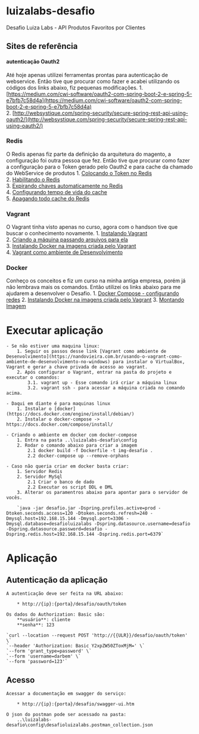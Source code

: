 # luizalabs-desafio
Desafio Luiza Labs - API Produtos Favoritos por Clientes  

## Sites de referência 

#### autenticação Oauth2
Até hoje apenas utilizei ferramentas prontas para autenticação de webservice. Então tive que procurar como fazer e acabei utilizando os códigos dos links abaixo, fiz pequenas modificações.
	1. [https://medium.com/cwi-software/oauth2-com-spring-boot-2-e-spring-5-e7bfb7c58d4a](https://medium.com/cwi-software/oauth2-com-spring-boot-2-e-spring-5-e7bfb7c58d4a)  
	2. [http://websystique.com/spring-security/secure-spring-rest-api-using-oauth2/](http://websystique.com/spring-security/secure-spring-rest-api-using-oauth2/)  

### Redis
O Redis apenas fiz parte da definição da arquitetura do magento, a configuração foi outra pessoa que fez. Então tive que procurar como fazer a configuração para o Token gerado pelo Oauth2 e para cache da chamado do WebService de produtos
	1. [Colocando o Token no Redis](https://medium.com/@erangadulshan.14/replace-inmemory-token-store-with-a-persistent-one-in-spring-boot-oauth2-c00a4c35f90f)  
	2. [Habilitando o Redis](https://www.rimon.xyz/2019/04/redis-as-token-store-spring-boot-oauth2/)  
	3. [Expirando chaves automaticamente no Redis](https://medium.com/@prog.tiago/expirando-chaves-automaticamente-no-redis-726d038560b2)  
	4. [Configurando tempo de vida do cache](https://cursos.alura.com.br/forum/topico-invalidar-o-cache-por-tempo-e-nao-por-cacheevict-91914)  
	5. [Apagando todo cache do Redis](https://dev.to/sr2ds/apagando-o-cache-do-redis-37b7)  

### Vagrant
O Vagrant tinha visto apenas no curso, agora com o handson tive que buscar o conhecimento novamente.
	1. [Instalando Vagrant](https://www.vagrantup.com/)  
	2. [Criando a máquina passando arquivos para ela](https://www.vagrantup.com/docs/provisioning/file.html)  
	3. [Instalando Docker na imagens criada pelo Vagrant](https://docs.docker.com/engine/install/debian/)  
	4. [Vagrant como ambiente de Desenvolvimento](https://nandovieira.com.br/usando-o-vagrant-como-ambiente-de-desenvolvimento-no-windows)  

### Docker
Conheço os conceitos e fiz um curso na minha antiga empresa, porém já não lembrava mais os comandos. Então utilizei os links abaixo para me ajudarem a desenvolver o Desafio.
	1. [Docker Compose - configurando redes](https://docs.docker.com/compose/networking/)
	2. [Instalando Docker na imagens criada pelo Vagrant](https://docs.docker.com/engine/install/debian/)
	3. [Montando Imagem](https://dzone.com/articles/all-about-hibernate-manytomany-association)

# Executar aplicação

	- Se não estiver uma maquina linux:
		1. Seguir os passos desse link [Vagrant como ambiente de Desenvolvimento](https://nandovieira.com.br/usando-o-vagrant-como-ambiente-de-desenvolvimento-no-windows) para instalar o VirtualBox, Vagrant e gerar a chave privada de acesso ao vagrant.
		2. Após configurar o Vagrant, entrar na pasta do projeto e executar o comandos:
			3.1. vagrant up - Esse comando irá criar a máquina linux
			3.2. vagrant ssh - para acessar a máquina criada no comando acima.
	
	- Daqui em diante é para maquinas linux
		1. Instalar o [docker](https://docs.docker.com/engine/install/debian/)
		2. Instalar o docker-compose -> https://docs.docker.com/compose/install/
	
	- Criando o ambiente em docker com docker-compose  
		1. Entra na pasta ..\luizalabs-desafio\config  
		2. Rodar o comando abaixo para criar a imagem  
			2.1 docker build -f Dockerfile -t img-desafio .  
			2.2 docker-compose up --remove-orphans  
	
	- Caso não queria criar em docker basta criar:  
		1. Servidor Redis  
		2. Servidor MySql  
			2.1 Criar o banco de dado  
			2.2 Executar os script DDL e DML  
		3. Alterar os paramentros abaixo para apontar para o servidor de vocês.  
		  
		`java -jar desafio.jar -Dspring.profiles.active=prod -Dtoken.seconds.access=120 -Dtoken.seconds.refresh=240 -Dmysql.host=192.168.15.144 -Dmysql.port=3306 -Dmysql.database=desafioluizalabs -Dspring.datasource.username=desafio -Dspring.datasource.password=desafio -Dspring.redis.host=192.168.15.144 -Dspring.redis.port=6379`
	  
# Aplicação

## Autenticação da aplicação

	A autenticação deve ser feita na URL abaixo:  
		  
		* http://{ip}:{porta}/desafio/oauth/token  
	  
	Os dados do Authorization: Basic são:  
		**usuário**: cliente  
		**senha**: 123  
	  
	`curl --location --request POST 'http://{{ULR}}/desafio/oauth/token' \`
	`--header 'Authorization: Basic Y2xpZW50ZToxMjM=' \`
	`--form 'grant_type=password' \`
	`--form 'username=darbem' \`
	`--form 'password=123'`

## Acesso 

	Acessar a documentação em swagger do serviço:  

		* http://{ip}:{porta}/desafio/swagger-ui.htm
  
	O json do postman pode ser acessado na pasta:  
		..\luizalabs-desafio\config\desafioluizalabs.postman_collection.json  